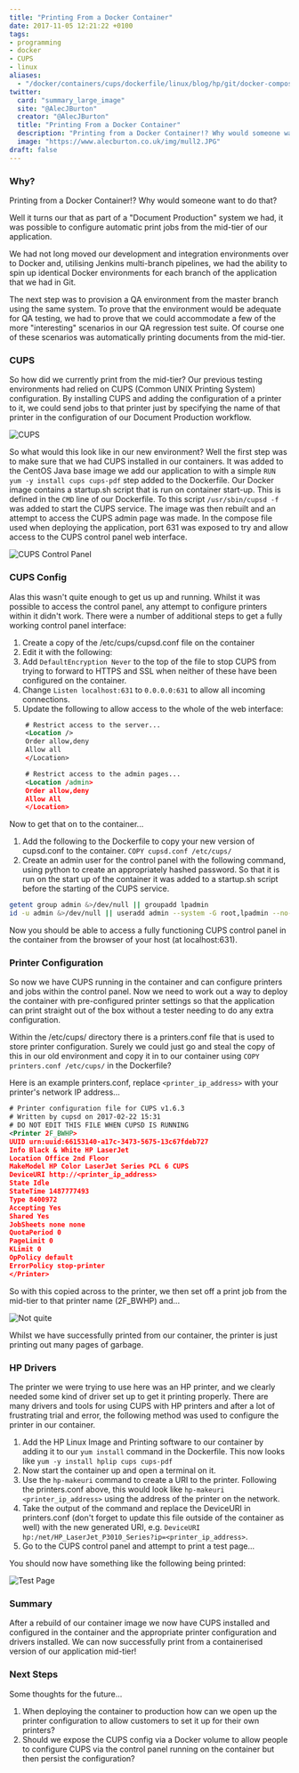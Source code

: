 ```yaml
---
title: "Printing From a Docker Container"
date: 2017-11-05 12:21:22 +0100
tags:
- programming
- docker
- CUPS
- linux
aliases:
  - "/docker/containers/cups/dockerfile/linux/blog/hp/git/docker-compose/print/printing/2017/11/05/printing-from-a-docker-container.html"
twitter:
  card: "summary_large_image"
  site: "@AlecJBurton"
  creator: "@AlecJBurton"
  title: "Printing From a Docker Container"
  description: "Printing from a Docker Container!? Why would someone want to do that?"
  image: "https://www.alecburton.co.uk/img/mull2.JPG"
draft: false
---
```

### Why?

Printing from a Docker Container!? Why would someone want to do that?
<!--more-->
Well it turns our that as part of a "Document Production" system we had, it was possible to configure automatic print jobs from the mid-tier of our application.

We had not long moved our development and integration environments over to Docker and, utilising Jenkins multi-branch pipelines, we had the ability to spin up identical Docker environments for each branch of the application that we had in Git.

The next step was to provision a QA environment from the master branch using the same system. To prove that the environment would be adequate for QA testing, we had to prove that we could accommodate a few of the more "interesting" scenarios in our QA regression test suite. Of course one of these scenarios was automatically printing documents from the mid-tier.

### CUPS

So how did we currently print from the mid-tier? Our previous testing environments had relied on CUPS (Common UNIX Printing System) configuration. By installing CUPS and adding the configuration of a printer to it, we could send jobs to that printer just by specifying the name of that printer in the configuration of our Document Production workflow.

![CUPS](/img/cups_logo.png)

So what would this look like in our new environment? Well the first step was to make sure that we had CUPS installed in our containers. It was added to the CentOS Java base image we add our application to with a simple `RUN yum -y install cups cups-pdf` step added to the Dockerfile. Our Docker image contains a startup.sh script that is run on container start-up. This is defined in the `CMD` line  of our Dockerfile. To this script `/usr/sbin/cupsd -f` was added to start the CUPS service. The image was then rebuilt and an attempt to access the CUPS admin page was made. In the compose file used when deploying the application, port 631 was exposed to try and allow access to the CUPS control panel web interface. 

![CUPS Control Panel](/img/cups-cfg.gif)

### CUPS Config

Alas this wasn't quite enough to get us up and running. Whilst it was possible to access the control panel, any attempt to configure printers within it didn't work. There were a number of additional steps to get a fully working control panel interface:

1. Create a copy of the /etc/cups/cupsd.conf file on the container
2. Edit it with the following:
3. Add `DefaultEncryption Never` to the top of the file to stop CUPS from trying to forward to HTTPS and SSL when neither of these have been configured on the container.
4. Change `Listen localhost:631` to `0.0.0.0:631` to allow all incoming connections.
5. Update the following to allow access to the whole of the web interface:

```xml
    # Restrict access to the server...
    <Location />
    Order allow,deny
    Allow all
    </Location>

    # Restrict access to the admin pages...
    <Location /admin>
    Order allow,deny
    Allow All
    </Location>
```

Now to get that on to the container...

1. Add the following to the Dockerfile to copy your new version of cupsd.conf to the container. `COPY cupsd.conf /etc/cups/`
2. Create an admin user for the control panel with the following command, using python to create an appropriately hashed password. So that it is run on the start up of the container it was added to a startup.sh script before the starting of the CUPS service.

```bash
getent group admin &>/dev/null || groupadd lpadmin
id -u admin &>/dev/null || useradd admin --system -G root,lpadmin --no-create-home --pasword $(python -c 'import crypt; print(crypt.crypt("admin", crypt.mksalt(crypt.METHOD_SHA512)))')
```

Now you should be able to access a fully functioning CUPS control panel in the container from the browser of your host (at localhost:631).

### Printer Configuration

So now we have CUPS running in the container and can configure printers and jobs within the control panel. Now we need to work out a way to deploy the container with pre-configured printer settings so that the application can print straight out of the box without a tester needing to do any extra configuration.

Within the /etc/cups/ directory there is a printers.conf file that is used to store printer configuration. Surely we could just go and steal the copy of this in our old environment and copy it in to our container using `COPY printers.conf /etc/cups/` in the Dockerfile?

Here is an example printers.conf, replace `<printer_ip_address>` with your printer's network IP address...

```xml
# Printer configuration file for CUPS v1.6.3
# Written by cupsd on 2017-02-22 15:31
# DO NOT EDIT THIS FILE WHEN CUPSD IS RUNNING
<Printer 2F_BWHP>
UUID urn:uuid:66153140-a17c-3473-5675-13c67fdeb727
Info Black & White HP LaserJet
Location Office 2nd Floor
MakeModel HP Color LaserJet Series PCL 6 CUPS
DeviceURI http://<printer_ip_address> 
State Idle
StateTime 1487777493
Type 8400972
Accepting Yes
Shared Yes
JobSheets none none
QuotaPeriod 0
PageLimit 0
KLimit 0
OpPolicy default
ErrorPolicy stop-printer
</Printer>
```

So with this copied across to the printer, we then set off a print job from the mid-tier to that printer name (2F_BWHP) and...

![Not quite](/img/printer_garbage.jpg)

Whilst we have successfully printed from our container, the printer is just printing out many pages of garbage.

### HP Drivers

The printer we were trying to use here was an HP printer, and we clearly needed some kind of driver set up to get it printing properly. There are many drivers and tools for using CUPS with HP printers and after a lot of frustrating trial and error, the following method was used to configure the printer in our container.

1. Add the HP Linux Image and Printing software to our container by adding it to our `yum install` command in the Dockerfile. This now looks like `yum -y install hplip cups cups-pdf`
2. Now start the container up and open a terminal on it.
3. Use the `hp-makeuri` command to create a URI to the printer. Following the printers.conf above, this would look like `hp-makeuri <printer_ip_address>` using the address of the printer on the network.
4. Take the output of the command and replace the DeviceURI in printers.conf (don't forget to update this file outside of the container as well) with the new generated URI, e.g. `DeviceURI hp:/net/HP_LaserJet_P3010_Series?ip=<printer_ip_address>`.
5. Go to the CUPS control panel and attempt to print a test page...

You should now have something like the following being printed:

![Test Page](/img/example-test-page.png)

### Summary

After a rebuild of our container image we now have CUPS installed and configured in the container and the appropriate printer configuration and drivers installed. We can now successfully print from a containerised version of our application mid-tier!

### Next Steps

Some thoughts for the future...

1. When deploying the container to production how can we open up the printer configuration to allow customers to set it up for their own printers?
2. Should we expose the CUPS config via a Docker volume to allow people to configure CUPS via the control panel running on the container but then persist the configuration?

